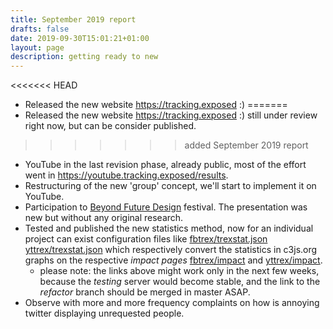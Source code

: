 ```yaml
---
title: September 2019 report
drafts: false
date: 2019-09-30T15:01:21+01:00
layout: page
description: getting ready to new
---
```


<<<<<<< HEAD
* Released the new website https://tracking.exposed :) 
=======
* Released the new website https://tracking.exposed :) still under review right now, but can be consider published.
>>>>>>> added September 2019 report
* YouTube in the last revision phase, already public, most of the effort went in https://youtube.tracking.exposed/results.
* Restructuring of the new 'group' concept, we'll start to implement it on YouTube.
* Participation to [Beyond Future Design](https://www.beyond-festival.com/en/symposium/future-design/) festival. The presentation was new but without any original research.
* Tested and published the new statistics method, now for an individual project can exist configuration files like [fbtrex/trexstat.json](https://github.com/tracking-exposed/facebook/blob/refactor/config/trexstats.json) [yttrex/trexstat.json](https://github.com/tracking-exposed/yttrex/blob/master/backend/config/trexstats.json) which respectively convert the statistics in c3js.org graphs on the respective *impact pages* [fbtrex/impact](https://testing.tracking.exposed/impact) and [yttrex/impact](https://youtube.tracking.exposed/impact).
  * please note: the links above might work only in the next few weeks, because the *testing* server would become stable, and the link to the *refactor* branch should be merged in master ASAP.
* Observe with more and more frequency complaints on how is annoying twitter displaying unrequested people.
